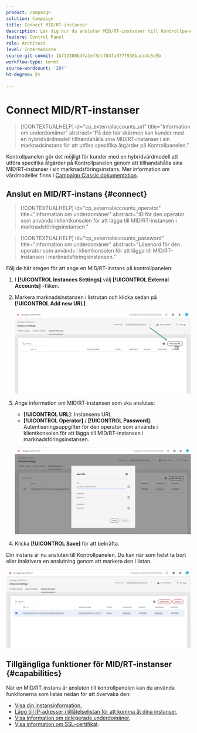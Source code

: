 ```yaml
---
product: campaign
solution: Campaign
title: Connect MID/RT-instanser
description: Lär dig hur du ansluter MID/RT-instanser till Kontrollpanelen.
feature: Control Panel
role: Architect
level: Intermediate
source-git-commit: 1b712300bd7a1ef8dc784fa977f938bacc4c5e5b
workflow-type: tm+mt
source-wordcount: '284'
ht-degree: 5%

---
```



# Connect MID/RT-instanser

>[!CONTEXTUALHELP]
>id="cp_externalaccounts_url"
>title="Information om underdomäner"
>abstract="På den här skärmen kan kunder med en hybridvärdmodell tillhandahålla sina MID/RT-instanser i sin marknadsinstans för att utföra specifika åtgärder på Kontrollpanelen."

Kontrollpanelen gör det möjligt för kunder med en hybridvärdmodell att utföra specifika åtgärder på Kontrollpanelen genom att tillhandahålla sina MID/RT-instanser i sin marknadsföringsinstans. Mer information om värdmodeller finns i [Campaign Classic dokumentation](https://experienceleague.adobe.com/docs/campaign-classic/using/installing-campaign-classic/architecture-and-hosting-models/hosting-models-lp/hosting-models.html).

## Anslut en MID/RT-instans {#connect}

>[!CONTEXTUALHELP]
>id="cp_externalaccounts_operator"
>title="Information om underdomäner"
>abstract="ID för den operator som används i klientkonsolen för att lägga till MID/RT-instansen i marknadsföringsinstansen."

>[!CONTEXTUALHELP]
>id="cp_externalaccounts_password"
>title="Information om underdomäner"
>abstract="Lösenord för den operator som används i klientkonsolen för att lägga till MID/RT-instansen i marknadsföringsinstansen."

Följ de här stegen för att ange en MID/RT-instans på kontrollpanelen:

1. I **[!UICONTROL Instances Settings]** välj **[!UICONTROL External Accounts]** -fliken.

1. Markera marknadsinstansen i listrutan och klicka sedan på **[!UICONTROL Add new URL]**.

   ![](assets/external-account-addbutton.png)

1. Ange information om MID/RT-instansen som ska anslutas:
   * **[!UICONTROL URL]**: Instansens URL
   * **[!UICONTROL Operator]** / **[!UICONTROL Password]**: Autentiseringsuppgifter för den operator som används i klientkonsolen för att lägga till MID/RT-instansen i marknadsföringsinstansen.

   ![](assets/external-account-add.png)

1. Klicka **[!UICONTROL Save]** för att bekräfta.

Din instans är nu ansluten till Kontrollpanelen. Du kan när som helst ta bort eller inaktivera en anslutning genom att markera den i listan.

![](assets/external-account-edit.png)

## Tillgängliga funktioner för MID/RT-instanser {#capabilities}

När en MID/RT-instans är ansluten till kontrollpanelen kan du använda funktionerna som listas nedan för att övervaka den:

* [Visa din instansinformation](../../instances-settings/using/instance-details.md),
* [Lägg till IP-adresser i tillåtelselistan för att komma åt dina instanser](../../instances-settings/using/ip-allow-listing-instance-access.md),
* [Visa information om delegerade underdomäner](../../subdomains-certificates/using/setting-up-new-subdomain.md),
* [Visa information om SSL-certifikat](../../subdomains-certificates/using/monitoring-ssl-certificates.md).
